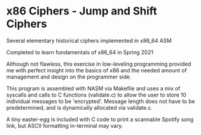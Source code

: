 # x86 Ciphers - Jump and Shift Ciphers
Several elementary historical ciphers implemented in x86_64 ASM

Completed to learn fundamentals of x86_64 in Spring 2021

Although not flawless, this exercise in low-leveling programming provided me with perfect insight into the basics of x86 and the needed amount of management and design on the programmer side. 

This program is assembled with NASM via Makefile and uses a mix of syscalls and calls to C functions (validate.c) to allow the user to store 10 individual messages to be 'encrypted'. Message length does not have to be predetermined, and is dynamically allocated via validate.c. 

A tiny easter-egg is included with C code to print a scannable Spotify song link, but ASCII formatting in-terminal may vary.
